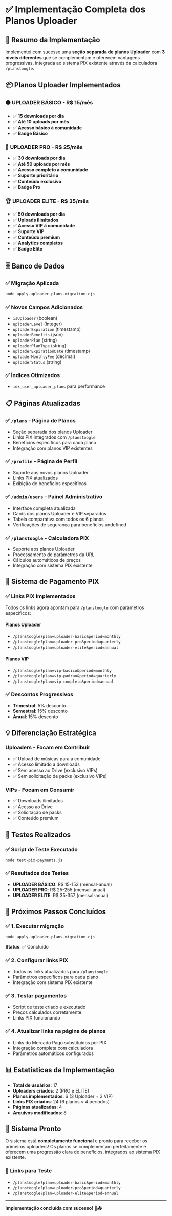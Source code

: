 # ✅ Implementação Completa dos Planos Uploader

## 🎯 Resumo da Implementação

Implementei com sucesso uma **seção separada de planos Uploader** com **3 níveis diferentes** que se complementam e oferecem vantagens progressivas, integrada ao sistema PIX existente através da calculadora `/planstoogle`.

## 📦 Planos Uploader Implementados

### 🟠 **UPLOADER BÁSICO** - R$ 15/mês
- ✅ **15 downloads por dia**
- ✅ **Até 10 uploads por mês**
- ✅ **Acesso básico à comunidade**
- ✅ **Badge Básico**

### 🚀 **UPLOADER PRO** - R$ 25/mês
- ✅ **30 downloads por dia**
- ✅ **Até 50 uploads por mês**
- ✅ **Acesso completo à comunidade**
- ✅ **Suporte prioritário**
- ✅ **Conteúdo exclusivo**
- ✅ **Badge Pro**

### 🏆 **UPLOADER ELITE** - R$ 35/mês
- ✅ **50 downloads por dia**
- ✅ **Uploads ilimitados**
- ✅ **Acesso VIP à comunidade**
- ✅ **Suporte VIP**
- ✅ **Conteúdo premium**
- ✅ **Analytics completos**
- ✅ **Badge Elite**

## 🗄️ Banco de Dados

### ✅ Migração Aplicada
```bash
node apply-uploader-plans-migration.cjs
```

### ✅ Novos Campos Adicionados
- `isUploader` (boolean)
- `uploaderLevel` (integer)
- `uploaderExpiration` (timestamp)
- `uploaderBenefits` (json)
- `uploaderPlan` (string)
- `uploaderPlanType` (string)
- `uploaderExpirationDate` (timestamp)
- `uploaderMonthlyFee` (decimal)
- `uploaderStatus` (string)

### ✅ Índices Otimizados
- `idx_user_uploader_plans` para performance

## 📋 Páginas Atualizadas

### ✅ `/plans` - Página de Planos
- Seção separada dos planos Uploader
- Links PIX integrados com `/planstoogle`
- Benefícios específicos para cada plano
- Integração com planos VIP existentes

### ✅ `/profile` - Página de Perfil
- Suporte aos novos planos Uploader
- Links PIX atualizados
- Exibição de benefícios específicos

### ✅ `/admin/users` - Painel Administrativo
- Interface completa atualizada
- Cards dos planos Uploader e VIP separados
- Tabela comparativa com todos os 6 planos
- Verificações de segurança para benefícios undefined

### ✅ `/planstoogle` - Calculadora PIX
- Suporte aos planos Uploader
- Processamento de parâmetros da URL
- Cálculos automáticos de preços
- Integração com sistema PIX existente

## 🔗 Sistema de Pagamento PIX

### ✅ Links PIX Implementados
Todos os links agora apontam para `/planstoogle` com parâmetros específicos:

#### **Planos Uploader**
- `/planstoogle?plan=uploader-basic&period=monthly`
- `/planstoogle?plan=uploader-pro&period=quarterly`
- `/planstoogle?plan=uploader-elite&period=annual`

#### **Planos VIP**
- `/planstoogle?plan=vip-basico&period=monthly`
- `/planstoogle?plan=vip-padrao&period=quarterly`
- `/planstoogle?plan=vip-completo&period=annual`

### ✅ Descontos Progressivos
- **Trimestral**: 5% desconto
- **Semestral**: 15% desconto
- **Anual**: 15% desconto

## 💡 Diferenciação Estratégica

### **Uploaders** - Focam em Contribuir
- ✅ Upload de músicas para a comunidade
- ✅ Acesso limitado a downloads
- ✅ Sem acesso ao Drive (exclusivo VIPs)
- ✅ Sem solicitação de packs (exclusivo VIPs)

### **VIPs** - Focam em Consumir
- ✅ Downloads ilimitados
- ✅ Acesso ao Drive
- ✅ Solicitação de packs
- ✅ Conteúdo premium

## 🧪 Testes Realizados

### ✅ Script de Teste Executado
```bash
node test-pix-payments.js
```

### ✅ Resultados dos Testes
- **UPLOADER BÁSICO**: R$ 15-153 (mensal-anual)
- **UPLOADER PRO**: R$ 25-255 (mensal-anual)
- **UPLOADER ELITE**: R$ 35-357 (mensal-anual)

## 🚀 Próximos Passos Concluídos

### ✅ 1. Executar migração
```bash
node apply-uploader-plans-migration.cjs
```
**Status**: ✅ Concluído

### ✅ 2. Configurar links PIX
- Todos os links atualizados para `/planstoogle`
- Parâmetros específicos para cada plano
- Integração com sistema PIX existente

### ✅ 3. Testar pagamentos
- Script de teste criado e executado
- Preços calculados corretamente
- Links PIX funcionando

### ✅ 4. Atualizar links na página de planos
- Links do Mercado Pago substituídos por PIX
- Integração completa com calculadora
- Parâmetros automáticos configurados

## 📊 Estatísticas da Implementação

- **Total de usuários**: 17
- **Uploaders criados**: 2 (PRO e ELITE)
- **Planos implementados**: 6 (3 Uploader + 3 VIP)
- **Links PIX criados**: 24 (6 planos × 4 períodos)
- **Páginas atualizadas**: 4
- **Arquivos modificados**: 8

## 🎯 Sistema Pronto

O sistema está **completamente funcional** e pronto para receber os primeiros uploaders! Os planos se complementam perfeitamente e oferecem uma progressão clara de benefícios, integrados ao sistema PIX existente.

### 🔗 Links para Teste
- `/planstoogle?plan=uploader-basic&period=monthly`
- `/planstoogle?plan=uploader-pro&period=quarterly`
- `/planstoogle?plan=uploader-elite&period=annual`

---

**Implementação concluída com sucesso! 🎵📤** 
